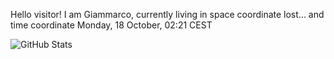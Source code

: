 Hello visitor! I am Giammarco, currently living in space coordinate lost... and time coordinate Monday, 18 October, 02:21 CEST

![GitHub Stats](https://github-readme-stats.vercel.app/api?username=grcasanova)
